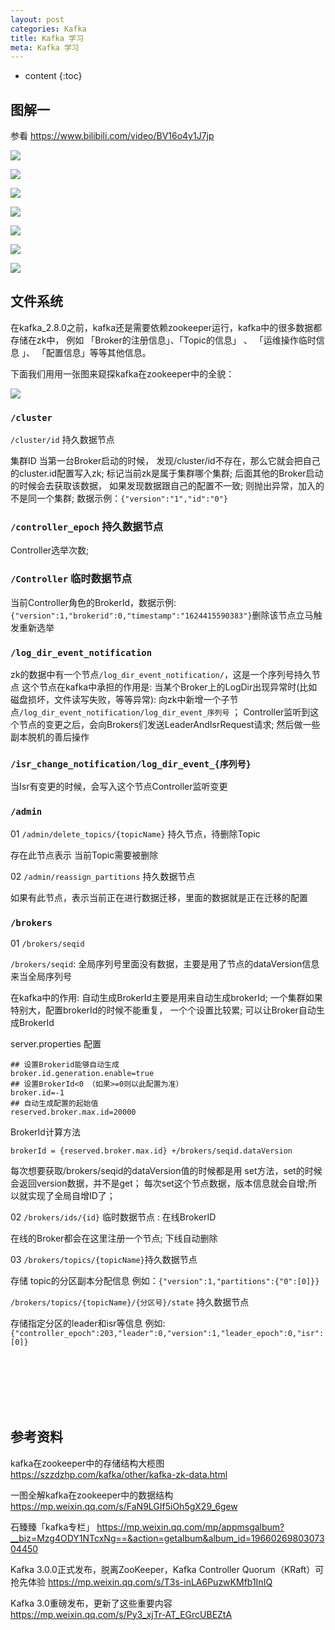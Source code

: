 ```yaml
---
layout: post
categories: Kafka
title: Kafka 学习
meta: Kafka 学习
---
```

* content
{:toc}

## 图解一

参看 <https://www.bilibili.com/video/BV16o4y1J7jp>

![]({{site.baseurl}}/images/Kafka/uTools_1695305653237.png)

![]({{site.baseurl}}/images/Kafka/uTools_1695305686406.png)

![]({{site.baseurl}}/images/Kafka/uTools_1695305732611.png)

![]({{site.baseurl}}/images/Kafka/uTools_1695305785515.png)

![]({{site.baseurl}}/images/Kafka/uTools_1695305837192.png)

![]({{site.baseurl}}/images/Kafka/uTools_1695305864979.png)

![]({{site.baseurl}}/images/Kafka/uTools_1695305892060.png)

## 文件系统

在kafka_2.8.0之前，kafka还是需要依赖zookeeper运行，kafka中的很多数据都存储在zk中， 
例如 「Broker的注册信息」、「Topic的信息」 、 「运维操作临时信息 」、 「配置信息」等等其他信息。

下面我们用用一张图来窥探kafka在zookeeper中的全貌：

![]({{site.baseurl}}/images/20211012/20211012113573.png)

### `/cluster`
    
`/cluster/id` 持久数据节点

集群ID 当第一台Broker启动的时候， 发现/cluster/id不存在，那么它就会把自己的cluster.id配置写入zk; 
标记当前zk是属于集群哪个集群; 后面其他的Broker启动的时候会去获取该数据， 如果发现数据跟自己的配置不一致; 
则抛出异常，加入的不是同一个集群; 数据示例：`{"version":"1","id":"0"}`

### `/controller_epoch` 持久数据节点

Controller选举次数;

### `/Controller` 临时数据节点

当前Controller角色的BrokerId，数据示例:`{"version":1,"brokerid":0,"timestamp":"1624415590383"}`删除该节点立马触发重新选举

### `/log_dir_event_notification`

zk的数据中有一个节点`/log_dir_event_notification/`，这是一个序列号持久节点 这个节点在kafka中承担的作用是: 
当某个Broker上的LogDir出现异常时(比如磁盘损坏，文件读写失败，等等异常): 
向zk中新增一个子节点`/log_dir_event_notification/log_dir_event_序列号` ；
Controller监听到这个节点的变更之后，会向Brokers们发送LeaderAndIsrRequest请求; 然后做一些副本脱机的善后操作

### `/isr_change_notification/log_dir_event_{序列号}`

当Isr有变更的时候，会写入这个节点Controller监听变更

### `/admin`

01 `/admin/delete_topics/{topicName}` 持久节点，待删除Topic

存在此节点表示 当前Topic需要被删除

02 `/admin/reassign_partitions` 持久数据节点

如果有此节点，表示当前正在进行数据迁移，里面的数据就是正在迁移的配置

### `/brokers`

01 `/brokers/seqid`

`/brokers/seqid`: 全局序列号里面没有数据，主要是用了节点的dataVersion信息来当全局序列号

在kafka中的作用: 自动生成BrokerId主要是用来自动生成brokerId; 一个集群如果特别大，配置brokerId的时候不能重复，
一个个设置比较累; 可以让Broker自动生成BrokerId

server.properties 配置
```
## 设置Brokerid能够自动生成
broker.id.generation.enable=true
## 设置BrokerId<0 （如果>=0则以此配置为准）
broker.id=-1
## 自动生成配置的起始值
reserved.broker.max.id=20000
```

BrokerId计算方法

`brokerId = {reserved.broker.max.id} +/brokers/seqid.dataVersion`

每次想要获取/brokers/seqid的dataVersion值的时候都是用 set方法，set的时候会返回version数据，并不是get；
每次set这个节点数据，版本信息就会自增;所以就实现了全局自增ID了；

02 `/brokers/ids/{id}` 临时数据节点 : 在线BrokerID

在线的Broker都会在这里注册一个节点; 下线自动删除

03 `/brokers/topics/{topicName}`持久数据节点

存储 topic的分区副本分配信息 例如：`{"version":1,"partitions":{"0":[0]}}`

`/brokers/topics/{topicName}/{分区号}/state` 持久数据节点

存储指定分区的leader和isr等信息 例如:`{"controller_epoch":203,"leader":0,"version":1,"leader_epoch":0,"isr":[0]}`






<br/><br/><br/><br/><br/>
## 参考资料

kafka在zookeeper中的存储结构大榄图 <https://szzdzhp.com/kafka/other/kafka-zk-data.html>

一图全解kafka在zookeeper中的数据结构 <https://mp.weixin.qq.com/s/FaN9LGIf5iOh5gX29_6gew>

石臻臻「kafka专栏」 <https://mp.weixin.qq.com/mp/appmsgalbum?__biz=Mzg4ODY1NTcxNg==&action=getalbum&album_id=1966026980307304450>

Kafka 3.0.0正式发布，脱离ZooKeeper，Kafka Controller Quorum（KRaft）可抢先体验 <https://mp.weixin.qq.com/s/T3s-inLA6PuzwKMfb1InIQ>

Kafka 3.0重磅发布，更新了这些重要内容 <https://mp.weixin.qq.com/s/Py3_xjTr-AT_EGrcUBEZtA>

